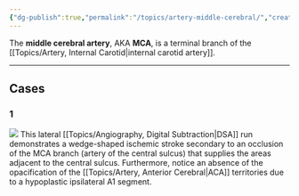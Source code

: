 ```yaml
---
{"dg-publish":true,"permalink":"/topics/artery-middle-cerebral/","created":"2023-10-19T14:08:22.108-07:00","updated":"2024-04-14T17:17:56.191-07:00"}
---
```



The **middle cerebral artery**, AKA **MCA**, is a terminal branch of the [[Topics/Artery, Internal Carotid\|internal carotid artery]].

---

## Cases

### 1

![](https://i.imgur.com/K4geqQP.png)
This lateral [[Topics/Angiography, Digital Subtraction\|DSA]] run demonstrates a wedge-shaped ischemic stroke secondary to an occlusion of the MCA branch (artery of the central sulcus) that supplies the areas adjacent to the central sulcus. Furthermore, notice an absence of the opacification of the [[Topics/Artery, Anterior Cerebral\|ACA]] territories due to a hypoplastic ipsilateral A1 segment.